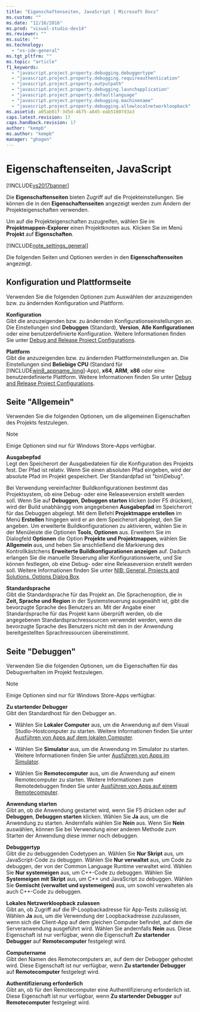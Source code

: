 ```yaml
---
title: "Eigenschaftenseiten, JavaScript | Microsoft Docs"
ms.custom: ""
ms.date: "12/16/2016"
ms.prod: "visual-studio-dev14"
ms.reviewer: ""
ms.suite: ""
ms.technology: 
  - "vs-ide-general"
ms.tgt_pltfrm: ""
ms.topic: "article"
f1_keywords: 
  - "javascript.project.property.debugging.debuggertype"
  - "javascript.project.property.debugging.requireauthentication"
  - "javascript.project.property.outputpath"
  - "javascript.project.property.debugging.launchapplication"
  - "javascript.project.property.defaultlanguage"
  - "javascript.project.property.debugging.machinename"
  - "javascript.project.property.debugging.allowlocalnetworkloopback"
ms.assetid: a05ab01f-3d5d-4675-a845-eab51807d3a3
caps.latest.revision: 17
caps.handback.revision: 17
author: "kempb"
ms.author: "kempb"
manager: "ghogen"
---
```

# Eigenschaftenseiten, JavaScript
[!INCLUDE[vs2017banner](../../code-quality/includes/vs2017banner.md)]

Die **Eigenschaftenseiten** bieten Zugriff auf die Projekteinstellungen.  Sie können die in den **Eigenschaftenseiten** angezeigt werden zum Ändern der Projekteigenschaften verwenden.  
  
 Um auf die Projekteigenschaften zuzugreifen, wählen Sie im **Projektmappen\-Explorer** einen Projektknoten aus.  Klicken Sie im Menü **Projekt** auf **Eigenschaften**.  
  
 [!INCLUDE[note_settings_general](../../data-tools/includes/note_settings_general_md.md)]  
  
 Die folgenden Seiten und Optionen werden in den **Eigenschaftenseiten** angezeigt.  
  
## Konfiguration und Plattformseite  
 Verwenden Sie die folgenden Optionen zum Auswählen der anzuzeigenden bzw. zu ändernden Konfiguration und Plattform.  
  
 **Konfiguration**  
 Gibt die anzuzeigenden bzw. zu ändernden Konfigurationseinstellungen an.  Die Einstellungen sind **Debuggen** \(Standard\), **Version**, **Alle Konfigurationen** oder eine benutzerdefinierte Konfiguration.  Weitere Informationen finden Sie unter [Debug and Release Project Configurations](http://msdn.microsoft.com/de-de/0440b300-0614-4511-901a-105b771b236e).  
  
 **Plattform**  
 Gibt die anzuzeigenden bzw. zu ändernden Plattformeinstellungen an.  Die Einstellungen sind **Beliebige CPU** \(Standard für [!INCLUDE[win8_appname_long](../../debugger/includes/win8_appname_long_md.md)]\-App\), **x64**, **ARM**, **x86** oder eine benutzerdefinierte Plattform.  Weitere Informationen finden Sie unter [Debug and Release Project Configurations](http://msdn.microsoft.com/de-de/0440b300-0614-4511-901a-105b771b236e).  
  
## Seite "Allgemein"  
 Verwenden Sie die folgenden Optionen, um die allgemeinen Eigenschaften des Projekts festzulegen.  
  
> [!NOTE]
>  Einige Optionen sind nur für Windows Store\-Apps verfügbar.  
  
 **Ausgabepfad**  
 Legt den Speicherort der Ausgabedateien für die Konfiguration des Projekts fest.  Der Pfad ist relativ. Wenn Sie einen absoluten Pfad eingeben, wird der absolute Pfad im Projekt gespeichert.  Der Standardpfad ist "bin\\Debug".  
  
 Bei Verwendung vereinfachter Buildkonfigurationen bestimmt das Projektsystem, ob eine Debug\- oder eine Releaseversion erstellt werden soll.  Wenn Sie auf **Debuggen**, **Debuggen starten** klicken \(oder F5 drücken\), wird der Build unabhängig vom angegebenen **Ausgabepfad** im Speicherort für das Debuggen abgelegt.  Mit dem Befehl **Projektmappe erstellen** im Menü **Erstellen** hingegen wird er an dem Speicherort abgelegt, den Sie angeben.  Um erweiterte Buildkonfigurationen zu aktivieren, wählen Sie in der Menüleiste die Optionen **Tools**, **Optionen** aus.  Erweitern Sie im Dialogfeld **Optionen** die Option **Projekte und Projektmappen**, wählen Sie **Allgemein** aus, und heben Sie anschließend die Markierung des Kontrollkästchens **Erweiterte Buildkonfigurationen anzeigen** auf.  Dadurch erlangen Sie die manuelle Steuerung aller Konfigurationswerte, und Sie können festlegen, ob eine Debug\- oder eine Releaseversion erstellt werden soll.  Weitere Informationen finden Sie unter [NIB: General, Projects and Solutions, Options Dialog Box](http://msdn.microsoft.com/de-de/8f8e37e8-b28d-4b13-bfeb-ea4d3312aeca).  
  
 **Standardsprache**  
 Gibt die Standardsprache für das Projekt an.  Die Sprachenoption, die in **Zeit, Sprache und Region** in der Systemsteuerung ausgewählt ist, gibt die bevorzugte Sprache des Benutzers an.  Mit der Angabe einer Standardsprache für das Projekt kann überprüft werden, ob die angegebenen Standardsprachressourcen verwendet werden, wenn die bevorzugte Sprache des Benutzers nicht mit den in der Anwendung bereitgestellten Sprachressourcen übereinstimmt.  
  
## Seite "Debuggen"  
 Verwenden Sie die folgenden Optionen, um die Eigenschaften für das Debugverhalten im Projekt festzulegen.  
  
> [!NOTE]
>  Einige Optionen sind nur für Windows Store\-Apps verfügbar.  
  
 **Zu startender Debugger**  
 Gibt den Standardhost für den Debugger an.  
  
-   Wählen Sie **Lokaler Computer** aus, um die Anwendung auf dem Visual Studio\-Hostcomputer zu starten.  Weitere Informationen finden Sie unter [Ausführen von Apps auf dem lokalen Computer](http://go.microsoft.com/fwlink/?LinkId=234912).  
  
-   Wählen Sie **Simulator** aus, um die Anwendung im Simulator zu starten.  Weitere Informationen finden Sie unter [Ausführen von Apps im Simulator](http://go.microsoft.com/fwlink/?LinkId=234913).  
  
-   Wählen Sie **Remotecomputer** aus, um die Anwendung auf einem Remotecomputer zu starten.  Weitere Informationen zum Remotedebuggen finden Sie unter [Ausführen von Apps auf einem Remotecomputer](http://go.microsoft.com/fwlink/?LinkId=234914).  
  
 **Anwendung starten**  
 Gibt an, ob die Anwendung gestartet wird, wenn Sie F5 drücken oder auf **Debuggen**, **Debuggen starten** klicken.  Wählen Sie **Ja** aus, um die Anwendung zu starten. Andernfalls wählen Sie **Nein** aus.  Wenn Sie **Nein** auswählen, können Sie bei Verwendung einer anderen Methode zum Starten der Anwendung diese immer noch debuggen.  
  
 **Debuggertyp**  
 Gibt die zu debuggenden Codetypen an.  Wählen Sie **Nur Skript** aus, um JavaScript\-Code zu debuggen.  Wählen Sie **Nur verwaltet** aus, um Code zu debuggen, der von der Common Language Runtime verwaltet wird.  Wählen Sie **Nur systemeigen** aus, um C\+\+\-Code zu debuggen.  Wählen Sie **Systemeigen mit Skript** aus, um C\+\+ und JavaScript zu debuggen.  Wählen Sie **Gemischt \(verwaltet und systemeigen\)** aus, um sowohl verwalteten als auch C\+\+\-Code zu debuggen.  
  
 **Lokales Netzwerkloopback zulassen**  
 Gibt an, ob Zugriff auf die IP\-Loopbackadresse für App\-Tests zulässig ist.  Wählen **Ja** aus, um die Verwendung der Loopbackadresse zuzulassen, wenn sich die Client\-App auf dem gleichen Computer befindet, auf dem die Serveranwendung ausgeführt wird. Wählen Sie andernfalls **Nein** aus.  Diese Eigenschaft ist nur verfügbar, wenn die Eigenschaft **Zu startender Debugger** auf **Remotecomputer** festgelegt wird.  
  
 **Computername**  
 Gibt den Namen des Remotecomputers an, auf dem der Debugger gehostet wird.  Diese Eigenschaft ist nur verfügbar, wenn **Zu startender Debugger** auf **Remotecomputer** festgelegt wird.  
  
 **Authentifizierung erforderlich**  
 Gibt an, ob für den Remotecomputer eine Authentifizierung erforderlich ist.  Diese Eigenschaft ist nur verfügbar, wenn **Zu startender Debugger** auf **Remotecomputer** festgelegt wird.